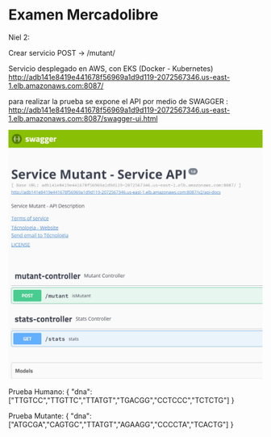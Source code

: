 <h1>Examen Mercadolibre</h1>


Niel 2: 

Crear servicio POST → /mutant/ 

Servicio desplegado en AWS, con EKS (Docker - Kubernetes)
http://adb141e8419e441678f56969a1d9d119-2072567346.us-east-1.elb.amazonaws.com:8087/

para realizar la prueba se expone el API por medio de SWAGGER : http://adb141e8419e441678f56969a1d9d119-2072567346.us-east-1.elb.amazonaws.com:8087/swagger-ui.html

![stack Overflow](https://github.com/elturcofarid/MutantService/blob/master/swagger.JPG)

Prueba Humano: 
{
   "dna":["TTGTCC","TTGTTC","TTATGT","TGACGG","CCTCCC","TCTCTG"]
}


Prueba Mutante:
{
"dna":["ATGCGA","CAGTGC","TTATGT","AGAAGG","CCCCTA","TCACTG"]
}
